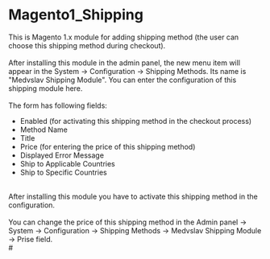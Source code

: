 # Magento1_Shipping
This is Magento 1.x module for adding shipping method (the user can choose this shipping method during checkout).<br />
<br />
After installing this module in the admin panel, the new menu item will appear in the System -> Configuration -> Shipping Methods. Its name is "Medvslav Shipping Module".
You can enter the configuration of this shipping module here.<br />
<br />
The form has following fields:<br />
- Enabled (for activating this shipping method in the checkout process)<br />
- Method Name<br />
- Title<br />
- Price (for entering the price of this shipping method)<br />
- Displayed Error Message<br />
- Ship to Applicable Countries<br />
- Ship to Specific Countries<br />
<br />
After installing this module you have to activate this shipping method in the configuration.<br />
<br />
You can change the price of this shipping method in the Admin panel -> System -> Configuration -> Shipping Methods -> Medvslav Shipping Module -> Prise field.<br />
#
